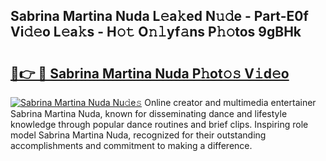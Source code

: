 ## Sabrina Martina Nuda L𝚎a𝚔ed N𝚞𝚍e - Part-E0f Vi𝚍𝚎o L𝚎a𝚔s - H𝚘𝚝 O𝚗𝚕yf𝚊ns P𝚑𝚘tos 9gBHk

# <h2><a href="http://kfaznw.oniu.top/?m=Sabrina+Martina+Nuda">🔗👉 🔴 Sabrina Martina Nuda P𝚑ot𝚘𝚜 V𝚒d𝚎o</a></h2>

[![Sabrina Martina Nuda Nu𝚍e𝚜](https://i.imgur.com/0qMVB7G.gif)](http://kfaznw.oniu.top/?m=Sabrina+Martina+Nuda)
Online creator and multimedia entertainer Sabrina Martina Nuda, known for disseminating dance and lifestyle knowledge through popular dance routines and brief clips. Inspiring role model Sabrina Martina Nuda, recognized for their outstanding accomplishments and commitment to making a difference.  
